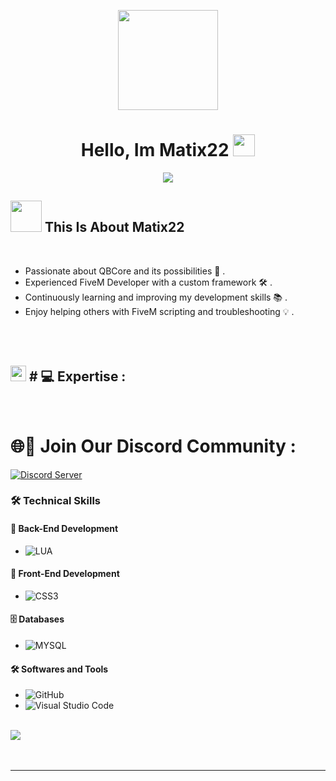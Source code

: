 <p align="center">
  <img width="160" height="160" src="https://i.postimg.cc/L8GzdT8q/mattthew-removebg.png">
</p>

<h1 align="center"><b>Hello, Im Matix22 </b><img src="https://media.giphy.com/media/xT9IgG50Fb7Mi0prBC/giphy.gif" width="35"></h1>

<p align="center">
  <a href="https://github.com/DenverCoder1/readme-typing-svg"><img src="https://readme-typing-svg.herokuapp.com?font=Time+New+Roman&color=FFFF00&size=25&center=true&vCenter=true&width=600&height=100&lines=Welcome+To+My+Github;++;Developer+FiveM"></a>
</p>

## <picture><img src = "https://media.giphy.com/media/26AHONQ79FdWZhAI0/giphy.gif" width = 50px></picture> **This Is About Matix22**


<br>

- Passionate about QBCore and its possibilities 🚀  .
- Experienced FiveM Developer with a custom framework 🛠️  .
- Continuously learning and improving my development skills 📚  .
- Enjoy helping others with FiveM scripting and troubleshooting 💡  .

<br><br>

## <img src="https://media2.giphy.com/media/QssGEmpkyEOhBCb7e1/giphy.gif?cid=ecf05e47a0n3gi1bfqntqmob8g9aid1oyj2wr3ds3mg700bl&rid=giphy.gif" width ="25"><b> # 💻 Expertise :</b>
<br>
<p align="center">

# 🌐💬 Join Our Discord Community :
[![Discord Server](https://img.shields.io/badge/discord-%235662F6.svg?style=for-the-badge&logo=discord&logoColor=white)](https://discord.gg/DXZkpdPNRK)

### 🛠️ **Technical Skills**

#### 🔧 **Back-End Development**
- ![LUA](https://img.shields.io/badge/LUA%20-%23000079.svg?style=flat-square&logo=lua&logoColor=white)

#### 🎨 **Front-End Development**
- ![CSS3](https://img.shields.io/badge/CSS%20-%231572B6.svg?style=flat-square&logo=css3&logoColor=white)

#### 🗄️ **Databases**
- ![MYSQL](https://img.shields.io/badge/MYSQL%20-%234f7b99.svg?style=flat-square&logo=mysql&logoColor=white)

#### 🛠️ **Softwares and Tools**
- ![GitHub](https://img.shields.io/badge/github-%23121011.svg?style=flat-square&logo=github&logoColor=white)
- ![Visual Studio Code](https://img.shields.io/badge/Visual%20Studio%20Code-0078d7.svg?style=flat-square&logo=visual-studio-code&logoColor=white)


</p>

<br>
<img src="https://user-images.githubusercontent.com/73097560/115834477-dbab4500-a447-11eb-908a-139a6edaec5c.gif">
<br>
<br>
<br>

---
